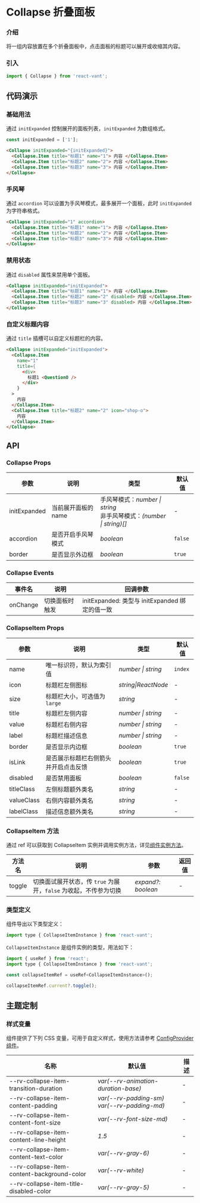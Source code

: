 # Collapse 折叠面板

### 介绍

将一组内容放置在多个折叠面板中，点击面板的标题可以展开或收缩其内容。

### 引入

```js
import { Collapse } from 'react-vant';
```

## 代码演示

### 基础用法

通过 `initExpanded` 控制展开的面板列表，`initExpanded` 为数组格式。

```js
const initExpanded = ['1'];
```

```html
<Collapse initExpanded="{initExpanded}">
  <Collapse.Item title="标题1" name="1"> 内容 </Collapse.Item>
  <Collapse.Item title="标题2" name="2"> 内容 </Collapse.Item>
  <Collapse.Item title="标题3" name="3"> 内容 </Collapse.Item>
</Collapse>
```

### 手风琴

通过 `accordion` 可以设置为手风琴模式，最多展开一个面板，此时 `initExpanded` 为字符串格式。

```html
<Collapse initExpanded="1" accordion>
  <Collapse.Item title="标题1" name="1"> 内容 </Collapse.Item>
  <Collapse.Item title="标题2" name="2"> 内容 </Collapse.Item>
  <Collapse.Item title="标题3" name="3"> 内容 </Collapse.Item>
</Collapse>
```

### 禁用状态

通过 `disabled` 属性来禁用单个面板。

```html
<Collapse initExpanded="initExpanded">
  <Collapse.Item title="标题1" name="1"> 内容 </Collapse.Item>
  <Collapse.Item title="标题2" name="2" disabled> 内容 </Collapse.Item>
  <Collapse.Item title="标题3" name="3" disabled> 内容 </Collapse.Item>
</Collapse>
```

### 自定义标题内容

通过 `title` 插槽可以自定义标题栏的内容。

```html
<Collapse initExpanded="initExpanded">
  <Collapse.Item
    name="1"
    title={
      <div>
        标题1 <QuestionO />
      </div>
    }
  >
    内容
  </Collapse.Item>
  <Collapse.Item title="标题2" name="2" icon="shop-o">
    内容
  </Collapse.Item>
</Collapse>
```

## API

### Collapse Props

| 参数 | 说明 | 类型 | 默认值 |
| --- | --- | --- | --- |
| initExpanded | 当前展开面板的 name | 手风琴模式：_number \| string_<br>非手风琴模式：_(number \| string)[]_ | - |
| accordion | 是否开启手风琴模式 | _boolean_ | `false` |
| border | 是否显示外边框 | _boolean_ | `true` |

### Collapse Events

| 事件名   | 说明           | 回调参数                                       |
| -------- | -------------- | ---------------------------------------------- |
| onChange | 切换面板时触发 | initExpanded: 类型与 initExpanded 绑定的值一致 |

### CollapseItem Props

| 参数       | 说明                                 | 类型                | 默认值  |
| ---------- | ------------------------------------ | ------------------- | ------- |
| name       | 唯一标识符，默认为索引值             | _number \| string_  | `index` |
| icon       | 标题栏左侧图标                       | _string\|ReactNode_ | -       |
| size       | 标题栏大小，可选值为 `large`         | _string_            | -       |
| title      | 标题栏左侧内容                       | _number \| string_  | -       |
| value      | 标题栏右侧内容                       | _number \| string_  | -       |
| label      | 标题栏描述信息                       | _number \| string_  | -       |
| border     | 是否显示内边框                       | _boolean_           | `true`  |
| isLink     | 是否展示标题栏右侧箭头并开启点击反馈 | _boolean_           | `true`  |
| disabled   | 是否禁用面板                         | _boolean_           | `false` |
| titleClass | 左侧标题额外类名                     | _string_            | -       |
| valueClass | 右侧内容额外类名                     | _string_            | -       |
| labelClass | 描述信息额外类名                     | _string_            | -       |

### CollapseItem 方法

通过 ref 可以获取到 CollapseItem 实例并调用实例方法，详见[组件实例方法](#/zh-CN/advanced-usage#zu-jian-shi-li-fang-fa)。

| 方法名 | 说明 | 参数 | 返回值 |
| --- | --- | --- | --- |
| toggle | 切换面试展开状态，传 `true` 为展开，`false` 为收起，不传参为切换 | _expand?: boolean_ | - |

### 类型定义

组件导出以下类型定义：

```js
import type { CollapseItemInstance } from 'react-vant';
```

`CollapseItemInstance` 是组件实例的类型，用法如下：

```js
import { useRef } from 'react';
import type { CollapseItemInstance } from 'react-vant';

const collapseItemRef = useRef<CollapseItemInstance>();

collapseItemRef.current?.toggle();
```

## 主题定制

### 样式变量

组件提供了下列 CSS 变量，可用于自定义样式，使用方法请参考 [ConfigProvider 组件](#/zh-CN/config-provider)。

| 名称                                        | 默认值                                      | 描述 |
| ------------------------------------------- | ------------------------------------------- | ---- |
| --rv-collapse-item-transition-duration      | _var(--rv-animation-duration-base)_         | -    |
| --rv-collapse-item-content-padding          | _var(--rv-padding-sm) var(--rv-padding-md)_ | -    |
| --rv-collapse-item-content-font-size        | _var(--rv-font-size-md)_                    | -    |
| --rv-collapse-item-content-line-height      | _1.5_                                       | -    |
| --rv-collapse-item-content-text-color       | _var(--rv-gray-6)_                          | -    |
| --rv-collapse-item-content-background-color | _var(--rv-white)_                           | -    |
| --rv-collapse-item-title-disabled-color     | _var(--rv-gray-5)_                          | -    |
